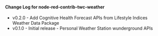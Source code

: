 #### Change Log for node-red-contrib-twc-weather

- v0.2.0 - Add Cognitive Health Forecast APIs from Lifestyle Indices Weather Data Package
- v0.1.0 - Initial release - Personal Weather Station wunderground APIs
